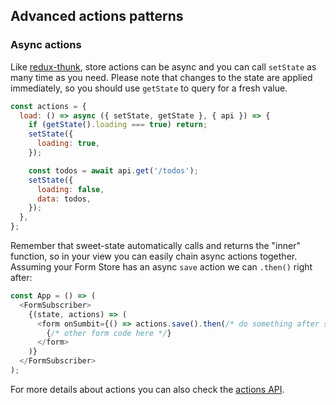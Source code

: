 ## Advanced actions patterns

### Async actions

Like [redux-thunk](https://github.com/reduxjs/redux-thunk), store actions can be async and you can call `setState` as many time as you need. Please note that changes to the state are applied immediately, so you should use `getState` to query for a fresh value.

```js
const actions = {
  load: () => async ({ setState, getState }, { api }) => {
    if (getState().loading === true) return;
    setState({
      loading: true,
    });

    const todos = await api.get('/todos');
    setState({
      loading: false,
      data: todos,
    });
  },
};
```

Remember that sweet-state automatically calls and returns the "inner" function, so in your view you can easily chain async actions together.
Assuming your Form Store has an async `save` action we can `.then()` right after:

```js
const App = () => (
  <FormSubscriber>
    {(state, actions) => (
      <form onSumbit={() => actions.save().then(/* do something after save*/)}>
        {/* other form code here */}
      </form>
    )}
  </FormSubscriber>
);
```

For more details about actions you can also check the [actions API](../api/actions.md).
